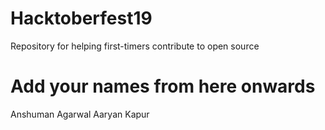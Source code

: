 # Hacktoberfest19
Repository for helping first-timers contribute to open source

# Add your names from here onwards

Anshuman Agarwal
Aaryan Kapur
